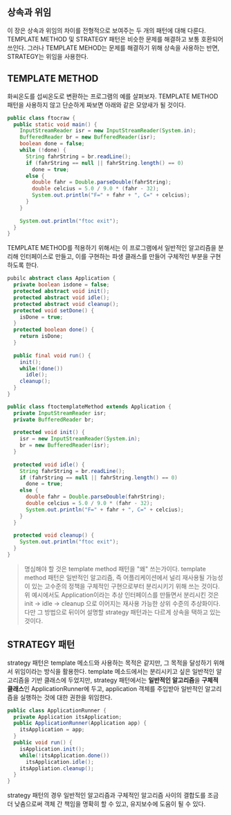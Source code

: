 ## 상속과 위임

이 장은 상속과 위임의 차이를 전형적으로 보여주는 두 개의 패턴에 대해 다룬다. TEMPLATE METHOD 및 STRATEGY 패턴은 비슷한 문제를 해결하고 보통 호환되어 쓰인다. 그러나 TEMPLATE MEHOD는 문제를 해결하기 위해 상속을 사용하는 반면, STRATEGY는 위임을 사용한다.

## TEMPLATE METHOD

화씨온도를 섭씨온도로 변환하는 프로그램의 예를 살펴보자. TEMPLATE METHOD 패턴을 사용하지 않고 단순하게 짜보면 아래와 같은 모양새가 될 것이다.

```java
public class ftocraw {
  public static void main() {
    InputStreamReader isr = new InputStreamReader(System.in);
    BufferedReader br = new BufferedReader(isr);
    boolean done = false;
    while (!done) {
      String fahrString = br.readLine();
      if (fahrString == null || fahrString.length() == 0)
        done = true;
      else {
        double fahr = Double.parseDouble(fahrString);
        double celcius = 5.0 / 9.0 * (fahr - 32);
        System.out.println("F=" + fahr + ", C=" + celcius);
      }
    }
    
    System.out.println("ftoc exit");
  }
}
```

TEMPLATE METHOD를 적용하기 위해서는 이 프로그램에서 일반적인 알고리즘을 분리해 인터페이스로 만들고, 이를 구현하는 파생 클래스를 만들어 구체적인 부분을 구현하도록 한다.

```java
pubilc abstract class Application {
  private boolean isdone = false;
  protected abstract void init();
  protected abstract void idle();
  protected abstract void cleanup();
  protected void setDone() {
    isDone = true;
  }
  protected boolean done() {
    return isDone;
  }
  
  public final void run() {
    init();
    while(!done())
      idle();
    cleanup();
  }
}

public class ftoctemplateMethod extends Application {
  private InputStreamReader isr;
  private BufferedReader br;
  
  protected void init() {
    isr = new InputStreamReader(System.in);
    br = new BufferedReader(isr);
  }
  
  protected void idle() {
    String fahrString = br.readLine();
    if (fahrString == null || fahrString.length() == 0)
      done = true;
    else {
      double fahr = Double.parseDouble(fahrString);
      double celcius = 5.0 / 9.0 * (fahr - 32);
      System.out.println("F=" + fahr + ", C=" + celcius);
    }
  }
  
  protected void cleanup() {
    System.out.println("ftoc exit");
  }
}
```

> 명심해야 할 것은 template method 패턴을 "왜" 쓰는가이다. template method 패턴은 일반적인 알고리즘, 즉 어플리케이션에서 널리 재사용될 가능성이 있는 고수준의 정책을 구체적인 구현으로부터 분리시키기 위해 쓰는 것이다. 위 예시에서도 Application이라는 추상 인터페이스를 만들면서 분리시킨 것은 init -> idle -> cleanup 으로 이어지는 재사용 가능한 상위 수준의 추상화이다. 다만 그 방법으로 뒤이어 설명할 strategy 패턴과는 다르게 상속을 택하고 있는 것이다.

## STRATEGY 패턴

strategy 패턴은 template 메소드와 사용하는 목적은 같지만, 그 목적을 달성하기 위해서 위임이라는 방식을 활용한다. template 메소드에서는 분리시키고 싶은 일반적인 알고리즘을 기반 클래스에 두었지만, strategy 패턴에서는 **일반적인 알고리즘**을 **구체적 클래스**인 ApplicationRunner에 두고, application 객체를 주입받아 일반적인 알고리즘을 실행하는 것에 대한 권한을 위임한다.

```java
public class ApplicationRunner {
  private Application itsApplication;
  public ApplicationRunner(Application app) {
    itsApplication = app;
  }
  public void run() {
    isApplication.init();
    while(!itsApplication.done())
      itsApplication.idle();
    itsAppliation.cleanup();
  }
}
```

strategy 패턴의 경우 일반적인 알고리즘과 구체적인 알고리즘 사이의 결합도를 조금 더 낮춤으로써 객체 간 책임을 명확히 할 수 있고, 유지보수에 도움이 될 수 있다. 
